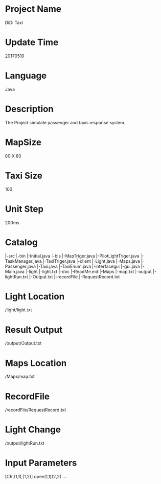 # Project Name
DiDi Taxi

# Update Time
20170510

# Language
Java

# Description
The Project simulate passenger and taxis response system.

# MapSize
80 X 80

# Taxi Size
100

# Unit Step
200ms

# Catalog
|-src
	|-bin
		|-Initial.java
	|-bis
		|-MapTriger.java
		|-PilotLightTriger.java
		|-TaskManager.java
		|-TaxiTriger.java
	|-client
		|-Light.java
		|-Maps.java
		|-Passenger.java
		|-Taxi.java
		|-TaxiEnum.java
	|-interfacegui
		|-gui.java
		|-Main.java
|-light
	|-light.txt
|-doc
	|-ReadMe.md
|-Maps
	|-map.txt
|-output
	|-lightRun.txt
	|-Output.txt
|-recordFile
	|-RequestRecord.txt
	
# Light Location
/light/light.txt

# Result Output
/output/Output.txt

# Maps Location
/Maps/map.txt

# RecordFile
/recordFile/RequestRecord.txt

# Light Change
/output/lightRun.txt

# Input Parameters
[CR,(1,1),(1,2)]
open(1,1)(2,2)
....